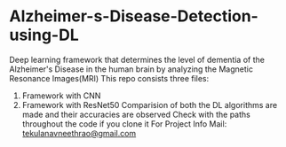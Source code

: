 # Alzheimer-s-Disease-Detection-using-DL
Deep learning framework that determines the level of dementia of the Alzheimer's Disease in the human brain by  analyzing the Magnetic Resonance Images(MRI)
This repo consists three files:
1. Framework with CNN
2. Framework with ResNet50
Comparision of both the DL algorithms are made and their accuracies are observed
Check with the paths throughout the code if you clone it
For Project Info Mail: tekulanavneethrao@gmail.com
